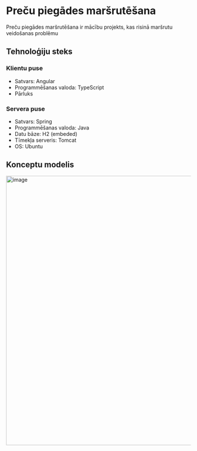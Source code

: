 # Preču piegādes maršrutēšana

Preču piegādes maršrutēšana ir mācību projekts, kas risinā maršrutu veidošanas problēmu

## Tehnoloģiju steks

### Klientu puse

- Satvars: Angular
- Programmēšanas valoda: TypeScript
- Pārluks

### Servera puse

- Satvars: Spring
- Programmēšanas valoda: Java
- Datu bāze: H2 (embeded)
- Tīmekļa serveris: Tomcat
- OS: Ubuntu

## Konceptu modelis
<img width="736" alt="image" src="https://github.com/mux211202/routes-manager-frontend/assets/60854038/5d0d94cc-e64b-4052-8a20-984ccd9c859f">

